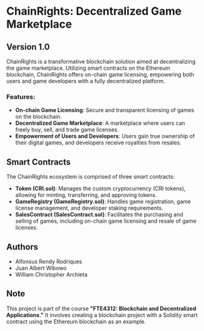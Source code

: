 # ChainRights: Decentralized Game Marketplace
## Version 1.0
ChainRights is a transformative blockchain solution aimed at decentralizing the game marketplace. Utilizing smart contracts on the Ethereum blockchain, ChainRights offers on-chain game licensing, empowering both users and game developers with a fully decentralized platform.
### Features:
* **On-chain Game Licensing**: Secure and transparent licensing of games on the blockchain.
* **Decentralized Game Marketplace**: A marketplace where users can freely buy, sell, and trade game licenses.
* **Empowerment of Users and Developers**: Users gain true ownership of their digital games, and developers receive royalties from resales.
## Smart Contracts
The ChainRights ecosystem is comprised of three smart contracts:
* **Token (CRI.sol)**: Manages the custom cryptocurrency (CRI tokens), allowing for minting, transferring, and approving tokens.
* **GameRegistry (GameRegistry.sol)**: Handles game registration, game license management, and developer staking requirements.
* **SalesContract (SalesContract.sol)**: Facilitates the purchasing and selling of games, including on-chain game licensing and resale of game licenses.
## Authors
* Alfonsus Rendy Rodriques
* Juan Albert Wibowo
* William Christopher Archieta
## Note
This project is part of the course **"FTE4312: Blockchain and Decentralized Applications."** It involves creating a blockchain project with a Solidity smart contract using the Ethereum blockchain as an example.
